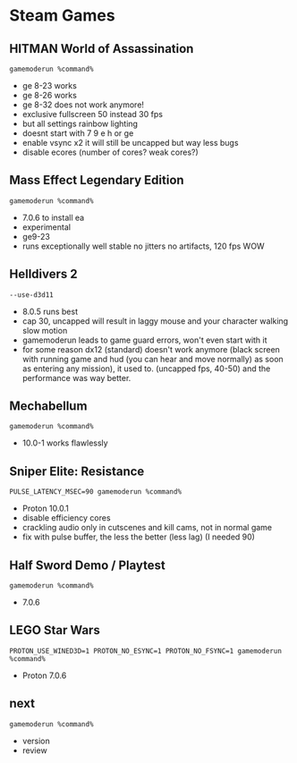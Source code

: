 # Steam Games

## HITMAN World of Assassination
``gamemoderun %command%``
- ge 8-23 works
- ge 8-26 works
- ge 8-32 does not work anymore!
- exclusive fullscreen 50 instead 30 fps
- but all settings rainbow lighting
- doesnt start with 7 9 e h or ge
- enable vsync x2 it will still be uncapped but way less bugs
- disable ecores (number of cores? weak cores?)

## Mass Effect Legendary Edition
``gamemoderun %command%``
- 7.0.6 to install ea
- experimental
- ge9-23
- runs exceptionally well stable no jitters no artifacts, 120 fps WOW

## Helldivers 2
``--use-d3d11``
- 8.0.5 runs best
- cap 30, uncapped will result in laggy mouse and your character walking slow motion
- gamemoderun leads to game guard errors, won't even start with it
- for some reason dx12 (standard) doesn't work anymore (black screen with running game and hud (you can hear and move normally) as soon as entering any mission), it used to. (uncapped fps, 40-50) and the performance was way better.

## Mechabellum
``gamemoderun %command%``
- 10.0-1 works flawlessly

## Sniper Elite: Resistance
``PULSE_LATENCY_MSEC=90 gamemoderun %command%``
- Proton 10.0.1
- disable efficiency cores
- crackling audio only in cutscenes and kill cams, not in normal game
- fix with pulse buffer, the less the better (less lag) (I needed 90)

## Half Sword Demo / Playtest
``gamemoderun %command%``
- 7.0.6

## LEGO Star Wars
``PROTON_USE_WINED3D=1 PROTON_NO_ESYNC=1 PROTON_NO_FSYNC=1 gamemoderun %command%``
- Proton 7.0.6

## next
``gamemoderun %command%``
- version
- review
